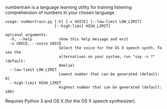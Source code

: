 numbertrain is a language learning utility for training listening comprehension of numbers in your chosen language.

    usage: numbertrain.py [-h] [-v VOICE] [--low-limit LOW_LIMIT]
                          [--high-limit HIGH_LIMIT]
    
    optional arguments:
      -h, --help            show this help message and exit
      -v VOICE, --voice VOICE
                            Select the voice for the OS X speech synth. To see the
                            alternatives on your system, run "say -v ?" (default:
                            Amelie)
      --low-limit LOW_LIMIT
                            Lowest number that can be generated (default: 0)
      --high-limit HIGH_LIMIT
                            Highest number that can be generated (default: 100)



Requires Python 3 and OS X (for the OS X speech synthesizer).
